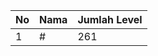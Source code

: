 | No | Nama            | Jumlah Level |
|----|-----------------|--------------|
| 1  | #    |    261        |
